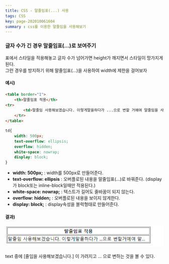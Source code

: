 ```yaml
---
title: CSS - 말줄임표(...) 사용
tags: CSS
key: page-202010061604
summary : css를 이용한 말줄임을 사용해보기
---
```


### 글자 수가 긴 경우 말줄임표(...)로 보여주기
표에서 스타일을 적용해놓고 글자 수가 넘어가면 height가 깨지면서 스타일이 망가지게 된다. <br/>
그런 경우를 방지하기 위해 말줄임표(...)을 사용하여 width에 제한을 걸어보자<br/>

#### 예시)

```html
<table border="1">
	<th>말줄임표 적용</th>
<tr>
	    <td>말줄임 사용해보겠습니다. 이렇게말을하다가 ...으로 변할 거예여 말줄임을 사용해보겠습니다.</td>
	</tr>
</table>
```

```css
td{
    width: 500px;
    text-overflow: ellipsis;
    overflow: hidden;
    white-space: nowrap;
    display: block;
}
```
- <b>width: 500px;</b> : width를 500px로 만들어준다.
- <b>text-overflow: ellipsis</b> : 오버플로된 내용을 말줄임표(...)로 바꿔준다. (display가 block또는 inline-block일때만 적용된다.)
- <b>white-space: nowrap;</b> : 텍스트가 길어도 줄바꿈이 되지 않는다.
- <b>overflow: hidden;</b> : 오버플로된 내용을 보이지 않게한다.
- <b>display: block;</b> : display속성을 블럭형태로 만들어준다.


#### 결과)

 ![Image Alt 텍스트](/assets/images/text.png)
<br/><br/>
text 중에 [줄임을 사용해보겠습니다.] 이 가려지고 ... 으로 변하는 것을 볼 수 있다.

<br/>
<br/>
<br/>
<br/>
<br/>
